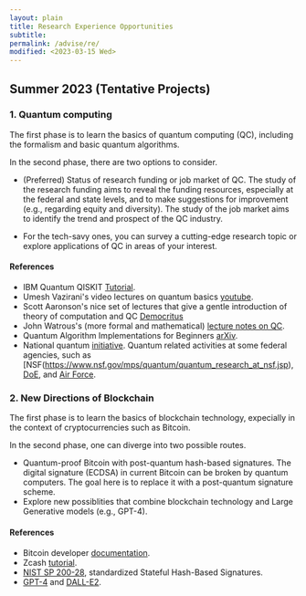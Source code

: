 ```yaml
---
layout: plain
title: Research Experience Opportunities
subtitle: 
permalink: /advise/re/
modified: <2023-03-15 Wed>
---
```


## Summer 2023 (Tentative Projects)

### 1. Quantum computing

The first phase is to learn the basics of quantum computing (QC),
including the formalism and basic quantum algorithms.

In the second phase, there are two options to consider.

*  (Preferred) Status of research funding or job market of QC. The
   study of the research funding aims to reveal the funding resources,
   especially at the federal and state levels, and to make suggestions
   for improvement (e.g., regarding equity and diversity). The study of
   the job market aims to identify the trend and prospect of the QC
   industry.

*  For the tech-savy ones, you can survey a cutting-edge research
   topic or explore applications of QC in areas of your interest.

#### References 
*  IBM Quantum QISKIT [Tutorial](https://qiskit.org/textbook/preface.html).
*  Umesh Vazirani's video lectures on quantum basics [youtube](https://youtu.be/VPsl_5RQe1A). 
*  Scott Aaronson's nice set of lectures that give a gentle
introduction of theory of computation and QC
[Democritus](https://www.scottaaronson.com/democritus/)
*  John Watrous's (more formal and mathematical) [lecture notes on QC](https://cs.uwaterloo.ca/~watrous/QC-notes/). 
*  Quantum Algorithm Implementations for Beginners [arXiv](https://arxiv.org/abs/1804.03719). 
* National quantum [initiative](https://www.quantum.gov/). Quantum
  related activities at some federal agencies, such as
  [NSF(https://www.nsf.gov/mps/quantum/quantum_research_at_nsf.jsp),
  [DoE](https://www.energy.gov/science/quantum-information-science),
  and [Air Force](https://afresearchlab.com/technology/quantum/).

### 2. New Directions of Blockchain

The first phase is to learn the basics of blockchain technology,
expecially in the context of cryptocurrencies such as Bitcoin.

In the second phase, one can diverge into two possible routes. 
*  Quantum-proof Bitcoin with post-quantum hash-based signatures. The
   digital signature (ECDSA) in current Bitcoin can be broken by
   quantum computers. The goal here is to replace it with a
   post-quantum signature scheme.
*  Explore new possiblities that combine blockchain technology and
   Large Generative models (e.g., GPT-4).

#### References 
*  Bitcoin developer [documentation](https://developer.bitcoin.org/). 
*  Zcash [tutorial](https://z.cash/technology/).
*  [NIST SP 200-28](https://csrc.nist.gov/projects/stateful-hash-based-signatures), standardized Stateful Hash-Based Signatures. 
*  [GPT-4](https://openai.com/research/gpt-4) and [DALL-E2](https://openai.com/product/dall-e-2). 
